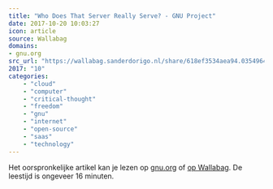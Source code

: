 ```yaml
---
title: "Who Does That Server Really Serve? - GNU Project"
date: 2017-10-20 10:03:27
icon: article
source: Wallabag
domains:
- gnu.org
src_url: "https://wallabag.sanderdorigo.nl/share/618ef3534aea94.03549648"
2017: "10"
categories:
    - "cloud"
    - "computer"
    - "critical-thought"
    - "freedom"
    - "gnu"
    - "internet"
    - "open-source"
    - "saas"
    - "technology"
---
```

Het oorspronkelijke artikel kan je lezen op [gnu.org](https://www.gnu.org/philosophy/who-does-that-server-really-serve.html) of [op Wallabag](https://wallabag.sanderdorigo.nl/share/618ef3534aea94.03549648). De leestijd is ongeveer 16 minuten.